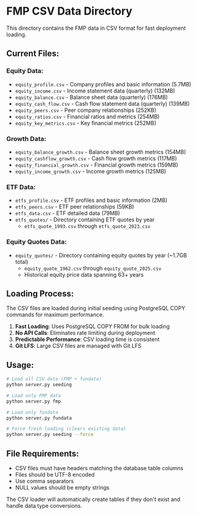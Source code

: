 # FMP CSV Data Directory

This directory contains the FMP data in CSV format for fast deployment loading.

## Current Files:

### Equity Data:
- `equity_profile.csv` - Company profiles and basic information (5.7MB)
- `equity_income.csv` - Income statement data (quarterly) (132MB)
- `equity_balance.csv` - Balance sheet data (quarterly) (176MB)
- `equity_cash_flow.csv` - Cash flow statement data (quarterly) (139MB)
- `equity_peers.csv` - Peer company relationships (252KB)
- `equity_ratios.csv` - Financial ratios and metrics (254MB)
- `equity_key_metrics.csv` - Key financial metrics (252MB)

### Growth Data:
- `equity_balance_growth.csv` - Balance sheet growth metrics (154MB)
- `equity_cashflow_growth.csv` - Cash flow growth metrics (117MB)
- `equity_financial_growth.csv` - Financial growth metrics (159MB)
- `equity_income_growth.csv` - Income growth metrics (125MB)

### ETF Data:
- `etfs_profile.csv` - ETF profiles and basic information (2MB)
- `etfs_peers.csv` - ETF peer relationships (59KB)
- `etfs_data.csv` - ETF detailed data (79MB)
- `etfs_quotes/` - Directory containing ETF quotes by year
  - `etfs_quote_1993.csv` through `etfs_quote_2023.csv`

### Equity Quotes Data:
- `equity_quotes/` - Directory containing equity quotes by year (~1.7GB total)
  - `equity_quote_1962.csv` through `equity_quote_2025.csv`
  - Historical equity price data spanning 63+ years

## Loading Process:

The CSV files are loaded during initial seeding using PostgreSQL COPY commands for maximum performance.

1. **Fast Loading**: Uses PostgreSQL COPY FROM for bulk loading
2. **No API Calls**: Eliminates rate limiting during deployment
3. **Predictable Performance**: CSV loading time is consistent
4. **Git LFS**: Large CSV files are managed with Git LFS

## Usage:

```bash
# Load all CSV data (FMP + fundata)
python server.py seeding

# Load only FMP data
python server.py fmp

# Load only fundata
python server.py fundata

# Force fresh loading (clears existing data)
python server.py seeding --force
```

## File Requirements:

- CSV files must have headers matching the database table columns
- Files should be UTF-8 encoded
- Use comma separators
- NULL values should be empty strings

The CSV loader will automatically create tables if they don't exist and handle data type conversions.